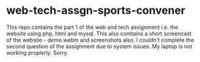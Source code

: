 # web-tech-assgn-sports-convener

This repo contains the part 1 of the web and tech assignment i.e. the website using php, html and mysql. This also comtains a short screencast of the website - *demo.webm* and screenshots also.
I couldn't complete the second question of the assignment due to system issues. My laptop is not working proplerly. Sorry. 
